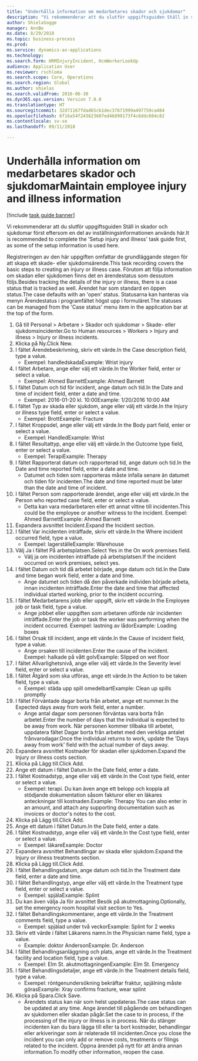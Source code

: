 ```yaml
--- 
title: "Underhålla information om medarbetares skador och sjukdomar"
description: "Vi rekommenderar att du slutför uppgiftsguiden Ställ in skador och sjukdomar först eftersom en del av inställningsinformationen används här."
author: ShielaSogge
manager: AnnBe
ms.date: 8/29/2018
ms.topic: business-process
ms.prod: 
ms.service: dynamics-ax-applications
ms.technology: 
ms.search.form: HRMInjuryIncident, HcmWorkerLookUp
audience: Application User
ms.reviewer: rschloma
ms.search.scope: Core, Operations
ms.search.region: Global
ms.author: shielas
ms.search.validFrom: 2016-06-30
ms.dyn365.ops.version: Version 7.0.0
ms.translationtype: HT
ms.sourcegitcommit: 32d71167fdad65cb1dec37671999a497759ca484
ms.openlocfilehash: 6f16a54f243623607ed46899173f4c6ddc604c82
ms.contentlocale: sv-se
ms.lasthandoff: 09/11/2018

---
```

# <a name="maintain-employee-injury-and-illness-information"></a><span data-ttu-id="0d8a5-103">Underhålla information om medarbetares skador och sjukdomar</span><span class="sxs-lookup"><span data-stu-id="0d8a5-103">Maintain employee injury and illness information</span></span>

[!include [task guide banner](../../includes/task-guide-banner.md)]

<span data-ttu-id="0d8a5-104">Vi rekommenderar att du slutför uppgiftsguiden Ställ in skador och sjukdomar först eftersom en del av inställningsinformationen används här.</span><span class="sxs-lookup"><span data-stu-id="0d8a5-104">It is recommended to complete the 'Setup injury and illness' task guide first, as some of the setup information is used here.</span></span> 



<span data-ttu-id="0d8a5-105">Registreringen av den här uppgiften omfattar de grundläggande stegen för att skapa ett skade- eller sjukdomsärende.</span><span class="sxs-lookup"><span data-stu-id="0d8a5-105">This task recording covers the basic steps to creating an injury or illness case.</span></span> <span data-ttu-id="0d8a5-106">Förutom att följa information om skadan eller sjukdomen finns det en ärendestatus som dessutom följs.</span><span class="sxs-lookup"><span data-stu-id="0d8a5-106">Besides tracking the details of the injury or illness, there is a case status that is tracked as well.</span></span>  <span data-ttu-id="0d8a5-107">Ärendet har som standard en öppen status.</span><span class="sxs-lookup"><span data-stu-id="0d8a5-107">The case defaults with an 'open' status.</span></span>  <span data-ttu-id="0d8a5-108">Statusarna kan hanteras via menyn Ärendestatus i programfältet högst upp i formuläret.</span><span class="sxs-lookup"><span data-stu-id="0d8a5-108">The statuses can be managed from the 'Case status' menu item in the application bar at the top of the form.</span></span>

1. <span data-ttu-id="0d8a5-109">Gå till Personal > Arbetare > Skador och sjukdomar > Skade- eller sjukdomsincidenter.</span><span class="sxs-lookup"><span data-stu-id="0d8a5-109">Go to Human resources > Workers > Injury and illness > Injury or illness incidents.</span></span>
2. <span data-ttu-id="0d8a5-110">Klicka på Ny.</span><span class="sxs-lookup"><span data-stu-id="0d8a5-110">Click New.</span></span>
3. <span data-ttu-id="0d8a5-111">I fältet Ärendebeskrivning, skriv ett värde.</span><span class="sxs-lookup"><span data-stu-id="0d8a5-111">In the Case description field, type a value.</span></span>
    * <span data-ttu-id="0d8a5-112">Exempel: handledskada</span><span class="sxs-lookup"><span data-stu-id="0d8a5-112">Example:  Wrist injury</span></span>  
4. <span data-ttu-id="0d8a5-113">I fältet Arbetare, ange eller välj ett värde.</span><span class="sxs-lookup"><span data-stu-id="0d8a5-113">In the Worker field, enter or select a value.</span></span>
    * <span data-ttu-id="0d8a5-114">Exempel: Ahmed Barnett</span><span class="sxs-lookup"><span data-stu-id="0d8a5-114">Example: Ahmed Barnett</span></span>  
5. <span data-ttu-id="0d8a5-115">I fältet Datum och tid för incident, ange datum och tid.</span><span class="sxs-lookup"><span data-stu-id="0d8a5-115">In the Date and time of incident field, enter a date and time.</span></span>
    * <span data-ttu-id="0d8a5-116">Exempel: 2016-01-20 kl. 10:00</span><span class="sxs-lookup"><span data-stu-id="0d8a5-116">Example:  1/20/2016 10:00 AM</span></span>  
6. <span data-ttu-id="0d8a5-117">I fältet Typ av skada eller sjukdom, ange eller välj ett värde.</span><span class="sxs-lookup"><span data-stu-id="0d8a5-117">In the Injury or illness type field, enter or select a value.</span></span>
    * <span data-ttu-id="0d8a5-118">Exempel:  Brott</span><span class="sxs-lookup"><span data-stu-id="0d8a5-118">Example:  Fracture</span></span>  
7. <span data-ttu-id="0d8a5-119">I fältet Kroppsdel, ange eller välj ett värde.</span><span class="sxs-lookup"><span data-stu-id="0d8a5-119">In the Body part field, enter or select a value.</span></span>
    * <span data-ttu-id="0d8a5-120">Exempel:  Handled</span><span class="sxs-lookup"><span data-stu-id="0d8a5-120">Example:  Wrist</span></span>  
8. <span data-ttu-id="0d8a5-121">I fältet Resultattyp, ange eller välj ett värde.</span><span class="sxs-lookup"><span data-stu-id="0d8a5-121">In the Outcome type field, enter or select a value.</span></span>
    * <span data-ttu-id="0d8a5-122">Exempel:  Terapi</span><span class="sxs-lookup"><span data-stu-id="0d8a5-122">Example:  Therapy</span></span>  
9. <span data-ttu-id="0d8a5-123">I fältet Rapporterat datum och rapporterad tid, ange datum och tid.</span><span class="sxs-lookup"><span data-stu-id="0d8a5-123">In the Date and time reported field, enter a date and time.</span></span>
    * <span data-ttu-id="0d8a5-124">Datumet och tiden som rapporteras måste infalla senare än datumet och tiden för incidenten.</span><span class="sxs-lookup"><span data-stu-id="0d8a5-124">The date and time reported must be later than the date and time of incident.</span></span>  
10. <span data-ttu-id="0d8a5-125">I fältet Person som rapporterade ärendet, ange eller välj ett värde.</span><span class="sxs-lookup"><span data-stu-id="0d8a5-125">In the Person who reported case field, enter or select a value.</span></span>
    * <span data-ttu-id="0d8a5-126">Detta kan vara medarbetaren eller ett annat vittne till incidenten.</span><span class="sxs-lookup"><span data-stu-id="0d8a5-126">This could be the employee or another witness to the incident.</span></span>  <span data-ttu-id="0d8a5-127">Exempel: Ahmed Barnett</span><span class="sxs-lookup"><span data-stu-id="0d8a5-127">Example: Ahmed Barnett</span></span>  
11. <span data-ttu-id="0d8a5-128">Expandera avsnittet Incident.</span><span class="sxs-lookup"><span data-stu-id="0d8a5-128">Expand the Incident section.</span></span>
12. <span data-ttu-id="0d8a5-129">I fältet Var incidenten inträffade, skriv ett värde.</span><span class="sxs-lookup"><span data-stu-id="0d8a5-129">In the Where incident occurred field, type a value.</span></span>
    * <span data-ttu-id="0d8a5-130">Exempel: lagerställe</span><span class="sxs-lookup"><span data-stu-id="0d8a5-130">Example:  Warehouse</span></span>  
13. <span data-ttu-id="0d8a5-131">Välj Ja i fältet På arbetsplatsen.</span><span class="sxs-lookup"><span data-stu-id="0d8a5-131">Select Yes in the On work premises field.</span></span>
    * <span data-ttu-id="0d8a5-132">Välj ja om incidenten inträffade på arbetsplatsen.</span><span class="sxs-lookup"><span data-stu-id="0d8a5-132">If the incident occurred on work premises, select yes.</span></span>  
14. <span data-ttu-id="0d8a5-133">I fältet Datum och tid då arbetet började, ange datum och tid.</span><span class="sxs-lookup"><span data-stu-id="0d8a5-133">In the Date and time began work field, enter a date and time.</span></span>
    * <span data-ttu-id="0d8a5-134">Ange datumet och tiden då den påverkade individen började arbeta, innan incidenten inträffade.</span><span class="sxs-lookup"><span data-stu-id="0d8a5-134">Enter the date and time that affected individual started working, prior to the incident occurring.</span></span>  
15. <span data-ttu-id="0d8a5-135">I fältet Medarbetarens jobb eller uppgift, skriv ett värde.</span><span class="sxs-lookup"><span data-stu-id="0d8a5-135">In the Employee job or task field, type a value.</span></span>
    * <span data-ttu-id="0d8a5-136">Ange jobbet eller uppgiften som arbetaren utförde när incidenten inträffade.</span><span class="sxs-lookup"><span data-stu-id="0d8a5-136">Enter the job or task the worker was performing when the incident occurred.</span></span>  <span data-ttu-id="0d8a5-137">Exempel: lastning av lådor</span><span class="sxs-lookup"><span data-stu-id="0d8a5-137">Example:  Loading boxes</span></span>  
16. <span data-ttu-id="0d8a5-138">I fältet Orsak till incident, ange ett värde.</span><span class="sxs-lookup"><span data-stu-id="0d8a5-138">In the Cause of incident field, type a value.</span></span>
    * <span data-ttu-id="0d8a5-139">Ange orsaken till incidenten.</span><span class="sxs-lookup"><span data-stu-id="0d8a5-139">Enter the cause of the incident.</span></span>  <span data-ttu-id="0d8a5-140">Exempel: halkade på vått golv</span><span class="sxs-lookup"><span data-stu-id="0d8a5-140">Example:  Slipped on wet floor</span></span>  
17. <span data-ttu-id="0d8a5-141">I fältet Allvarlighetsnivå, ange eller välj ett värde.</span><span class="sxs-lookup"><span data-stu-id="0d8a5-141">In the Severity level field, enter or select a value.</span></span>
18. <span data-ttu-id="0d8a5-142">I fältet Åtgärd som ska utföras, ange ett värde.</span><span class="sxs-lookup"><span data-stu-id="0d8a5-142">In the Action to be taken field, type a value.</span></span>
    * <span data-ttu-id="0d8a5-143">Exempel: städa upp spill omedelbart</span><span class="sxs-lookup"><span data-stu-id="0d8a5-143">Example:  Clean up spills promptly</span></span>  
19. <span data-ttu-id="0d8a5-144">I fältet Förväntade dagar borta från arbetet, ange ett nummer.</span><span class="sxs-lookup"><span data-stu-id="0d8a5-144">In the Expected days away from work field, enter a number.</span></span>
    * <span data-ttu-id="0d8a5-145">Ange antal dagar som personen förväntas vara borta från arbetet.</span><span class="sxs-lookup"><span data-stu-id="0d8a5-145">Enter the number of days that the individual is expected to be away from work.</span></span>  <span data-ttu-id="0d8a5-146">När personen kommer tillbaka till arbetet, uppdatera fältet Dagar borta från arbetet med den verkliga antalet frånvarodagar.</span><span class="sxs-lookup"><span data-stu-id="0d8a5-146">Once the individual returns to work, update the 'Days away from work' field with the actual number of days away.</span></span>  
20. <span data-ttu-id="0d8a5-147">Expandera avsnittet Kostnader för skadan eller sjukdomen.</span><span class="sxs-lookup"><span data-stu-id="0d8a5-147">Expand the Injury or illness costs section.</span></span>
21. <span data-ttu-id="0d8a5-148">Klicka på Lägg till.</span><span class="sxs-lookup"><span data-stu-id="0d8a5-148">Click Add.</span></span>
22. <span data-ttu-id="0d8a5-149">Ange ett datum i fältet Datum.</span><span class="sxs-lookup"><span data-stu-id="0d8a5-149">In the Date field, enter a date.</span></span>
23. <span data-ttu-id="0d8a5-150">I fältet Kostnadstyp, ange eller välj ett värde.</span><span class="sxs-lookup"><span data-stu-id="0d8a5-150">In the Cost type field, enter or select a value.</span></span>
    * <span data-ttu-id="0d8a5-151">Exempel: terapi. Du kan även ange ett belopp och koppla all stödjande dokumentation såsom fakturor eller en läkares anteckningar till kostnaden.</span><span class="sxs-lookup"><span data-stu-id="0d8a5-151">Example:  Therapy    You can also enter in an amount, and attach any supporting documentation such as invoices or doctor's notes to the cost.</span></span>  
24. <span data-ttu-id="0d8a5-152">Klicka på Lägg till.</span><span class="sxs-lookup"><span data-stu-id="0d8a5-152">Click Add.</span></span>
25. <span data-ttu-id="0d8a5-153">Ange ett datum i fältet Datum.</span><span class="sxs-lookup"><span data-stu-id="0d8a5-153">In the Date field, enter a date.</span></span>
26. <span data-ttu-id="0d8a5-154">I fältet Kostnadstyp, ange eller välj ett värde.</span><span class="sxs-lookup"><span data-stu-id="0d8a5-154">In the Cost type field, enter or select a value.</span></span>
    * <span data-ttu-id="0d8a5-155">Exempel: läkare</span><span class="sxs-lookup"><span data-stu-id="0d8a5-155">Example: Doctor</span></span>  
27. <span data-ttu-id="0d8a5-156">Expandera avsnittet Behandlingar av skada eller sjukdom.</span><span class="sxs-lookup"><span data-stu-id="0d8a5-156">Expand the Injury or illness treatments section.</span></span>
28. <span data-ttu-id="0d8a5-157">Klicka på Lägg till.</span><span class="sxs-lookup"><span data-stu-id="0d8a5-157">Click Add.</span></span>
29. <span data-ttu-id="0d8a5-158">I fältet Behandlingsdatum, ange datum och tid.</span><span class="sxs-lookup"><span data-stu-id="0d8a5-158">In the Treatment date field, enter a date and time.</span></span>
30. <span data-ttu-id="0d8a5-159">I fältet Behandlingstyp, ange eller välj ett värde.</span><span class="sxs-lookup"><span data-stu-id="0d8a5-159">In the Treatment type field, enter or select a value.</span></span>
    * <span data-ttu-id="0d8a5-160">Exempel: spjäla</span><span class="sxs-lookup"><span data-stu-id="0d8a5-160">Example:  Splint</span></span>  
31. <span data-ttu-id="0d8a5-161">Du kan även välja Ja för avsnittet Besök på akutmottagning.</span><span class="sxs-lookup"><span data-stu-id="0d8a5-161">Optionally, set the emergency room hospital visit section to Yes.</span></span>
32. <span data-ttu-id="0d8a5-162">I fältet Behandlingskommentarer, ange ett värde.</span><span class="sxs-lookup"><span data-stu-id="0d8a5-162">In the Treatment comments field, type a value.</span></span>
    * <span data-ttu-id="0d8a5-163">Exempel: spjälad under två veckor</span><span class="sxs-lookup"><span data-stu-id="0d8a5-163">Example:  Splint for 2 weeks</span></span>  
33. <span data-ttu-id="0d8a5-164">Skriv ett värde i fältet Läkarens namn.</span><span class="sxs-lookup"><span data-stu-id="0d8a5-164">In the Physician name field, type a value.</span></span>
    * <span data-ttu-id="0d8a5-165">Example: doktor Anderson</span><span class="sxs-lookup"><span data-stu-id="0d8a5-165">Example:  Dr. Anderson</span></span>  
34. <span data-ttu-id="0d8a5-166">I fältet Behandlingsanläggning och plats, ange ett värde.</span><span class="sxs-lookup"><span data-stu-id="0d8a5-166">In the Treatment facility and location field, type a value.</span></span>
    * <span data-ttu-id="0d8a5-167">Exempel: Elm St. akutmottagningen</span><span class="sxs-lookup"><span data-stu-id="0d8a5-167">Example:  Elm St. Emergency</span></span>  
35. <span data-ttu-id="0d8a5-168">I fältet Behandlingsdetaljer, ange ett värde.</span><span class="sxs-lookup"><span data-stu-id="0d8a5-168">In the Treatment details field, type a value.</span></span>
    * <span data-ttu-id="0d8a5-169">Exempel: röntgenundersökning bekräftar fraktur, spjälning måste göras</span><span class="sxs-lookup"><span data-stu-id="0d8a5-169">Example:  Xray confirms fracture, wear splint</span></span>  
36. <span data-ttu-id="0d8a5-170">Klicka på Spara.</span><span class="sxs-lookup"><span data-stu-id="0d8a5-170">Click Save.</span></span>
    * <span data-ttu-id="0d8a5-171">Ärendets status kan när som helst uppdateras.</span><span class="sxs-lookup"><span data-stu-id="0d8a5-171">The case status can be updated at any time.</span></span>  <span data-ttu-id="0d8a5-172">Ange ärendet till pågående om behandlingen av sjukdomen eller skadan pågår.</span><span class="sxs-lookup"><span data-stu-id="0d8a5-172">Set the case to in process, if the processing of the injury or illness is in process.</span></span>  <span data-ttu-id="0d8a5-173">När du stänger incidenten kan du bara lägga till eller ta bort kostnader, behandlingar eller arkiveringar som är relaterade till incidenten.</span><span class="sxs-lookup"><span data-stu-id="0d8a5-173">Once you close the incident you can only add or remove costs, treatments or filings related to the incident.</span></span>  <span data-ttu-id="0d8a5-174">Öppna ärendet på nytt för att ändra annan information.</span><span class="sxs-lookup"><span data-stu-id="0d8a5-174">To modify other information, reopen the case.</span></span>  


